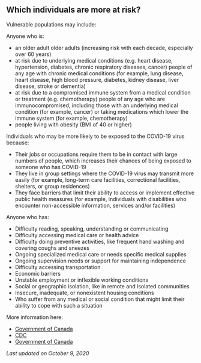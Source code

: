## Which individuals are more at risk?

Vulnerable populations may include:

Anyone who is:

- an older adult  older adults (increasing risk with each decade, especially over 60 years)
- at risk due to underlying medical conditions (e.g. heart disease, hypertension, diabetes, chronic respiratory diseases, cancer) people of any age with chronic medical conditions (for example, lung disease, heart disease, high blood pressure, diabetes, kidney disease, liver disease, stroke or dementia)
- at risk due to a compromised immune system from a medical condition or treatment (e.g. chemotherapy) people of any age who are immunocompromised, including those with an underlying medical condition (for example, cancer) or taking medications which lower the immune system (for example, chemotherapy)
- people living with obesity (BMI of 40 or higher)

Individuals who may be more likely to be exposed to the COVID-19 virus because:

- Their jobs or occupations require them to be in contact with large numbers of people, which increases their chances of being exposed to someone who has COVID-19
- They live in group settings where the COVID-19 virus may transmit more easily (for example, long-term care facilities, correctional facilities, shelters, or group residences)
- They face barriers that limit their ability to access or implement effective public health measures (for example, individuals with disabilities who encounter non-accessible information, services and/or facilities)


Anyone who has:

- Difficulty reading, speaking, understanding or communicating
- Difficulty accessing medical care or health advice
- Difficulty doing preventive activities, like frequent hand washing and covering coughs and sneezes
- Ongoing specialized medical care or needs specific medical supplies
- Ongoing supervision needs or support for maintaining independence
- Difficulty accessing transportation
- Economic barriers
- Unstable employment or inflexible working conditions
- Social or geographic isolation, like in remote and isolated communities
- Insecure, inadequate, or nonexistent housing conditions
- Who suffer from any medical or social condition that might limit their ability to cope with such a situation

More information here:

- [Government of Canada](https://www.canada.ca/en/public-health/services/publications/diseases-conditions/vulnerable-populations-covid-19.html)
- [CDC](https://www.cdc.gov/coronavirus/2019-ncov/specific-groups/high-risk-complications.html)
- [Government of Canada](https://www.canada.ca/en/public-health/services/diseases/2019-novel-coronavirus-infection/prevention-risks.html)

_Last updated on October 9, 2020_

